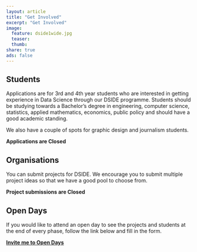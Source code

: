 ```yaml
---
layout: article
title: "Get Involved"
excerpt: "Get Involved"
image:
  feature: dside1wide.jpg
  teaser:
  thumb:
share: true
ads: false
---
```


<!-- ![DSIDE Open Day](/images/dside1wide.jpg) -->

## Students

Applications are for 3rd and 4th year students who are interested in getting experience in Data Science through our DSIDE programme. Students should be studying towards a Bachelor’s degree in engineering, computer science, statistics, applied mathematics, economics, public policy and should have a good academic standing.

We also have a couple of spots for graphic design and journalism students.

**Applications are Closed**

## Organisations

You can submit projects for DSIDE. We encourage you to submit multiple project ideas so that we have a good pool to choose from.

**Project submissions are Closed**

## Open Days

If you would like to attend an open day to see the projects and students at the end of every phase, follow the link below and fill in the form.

**[Invite me to Open Days](https://docs.google.com/forms/d/1Xa_fjzTP4YMypp7ekkIMsjDd3DYbQA3VU7QE7iJ2EGQ/viewform)**
